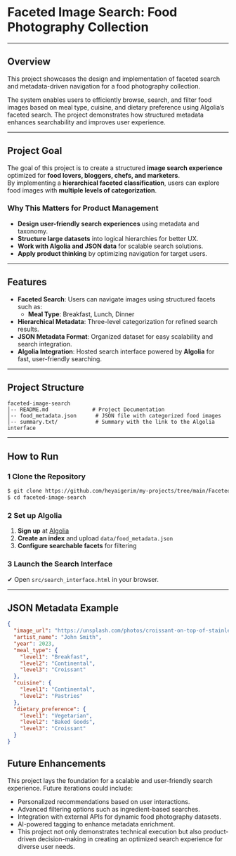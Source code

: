 # **Faceted Image Search: Food Photography Collection**   
---

## **Overview**  
This project showcases the design and implementation of faceted search and metadata-driven navigation for a food photography collection.

The system enables users to efficiently browse, search, and filter food images based on meal type, cuisine, and dietary preference using Algolia’s faceted search. The project demonstrates how structured metadata enhances searchability and improves user experience. 

---

## **Project Goal**  
The goal of this project is to create a structured **image search experience** optimized for **food lovers, bloggers, chefs, and marketers**.  
By implementing a **hierarchical faceted classification**, users can explore food images with **multiple levels of categorization**.  

### **Why This Matters for Product Management**  
- **Design user-friendly search experiences** using metadata and taxonomy.  
- **Structure large datasets** into logical hierarchies for better UX.  
- **Work with Algolia and JSON data** for scalable search solutions.  
- **Apply product thinking** by optimizing navigation for target users.  

---

## **Features**  
- **Faceted Search**: Users can navigate images using structured facets such as:  
   - **Meal Type**: Breakfast, Lunch, Dinner  
- **Hierarchical Metadata**: Three-level categorization for refined search results.  
- **JSON Metadata Format**: Organized dataset for easy scalability and search integration.  
- **Algolia Integration**: Hosted search interface powered by **Algolia** for fast, user-friendly searching.  

---

## **Project Structure**  
```
faceted-image-search
│-- README.md              # Project Documentation
│-- food_metadata.json      # JSON file with categorized food images
│-- summary.txt/            # Summary with the link to the Algolia interface
```

---

## **How to Run**  

### 1️ **Clone the Repository**  
```sh
$ git clone https://github.com/heyaigerim/my-projects/tree/main/Faceted%20Image%20Search
$ cd faceted-image-search
```

### 2️ **Set up Algolia**  
1. **Sign up** at [Algolia](https://www.algolia.com)  
2. **Create an index** and upload `data/food_metadata.json`  
3. **Configure searchable facets** for filtering  

### 3️ **Launch the Search Interface**  
✔ Open `src/search_interface.html` in your browser.  

---

## **JSON Metadata Example**  
```json
{
  "image_url": "https://unsplash.com/photos/croissant-on-top-of-stainless-steel-tray-lE5O9DktAQY",
  "artist_name": "John Smith",
  "year": 2023,
  "meal_type": {
    "level1": "Breakfast",
    "level2": "Continental",
    "level3": "Croissant"
  },
  "cuisine": {
    "level1": "Continental",
    "level2": "Pastries"
  },
  "dietary_preference": {
    "level1": "Vegetarian",
    "level2": "Baked Goods",
    "level3": "Croissant"
  }
}
```
## Future Enhancements
This project lays the foundation for a scalable and user-friendly search experience. Future iterations could include:
- Personalized recommendations based on user interactions.
- Advanced filtering options such as ingredient-based searches.
- Integration with external APIs for dynamic food photography datasets.
- AI-powered tagging to enhance metadata enrichment.
- This project not only demonstrates technical execution but also product-driven decision-making in creating an optimized search experience for diverse user needs.

